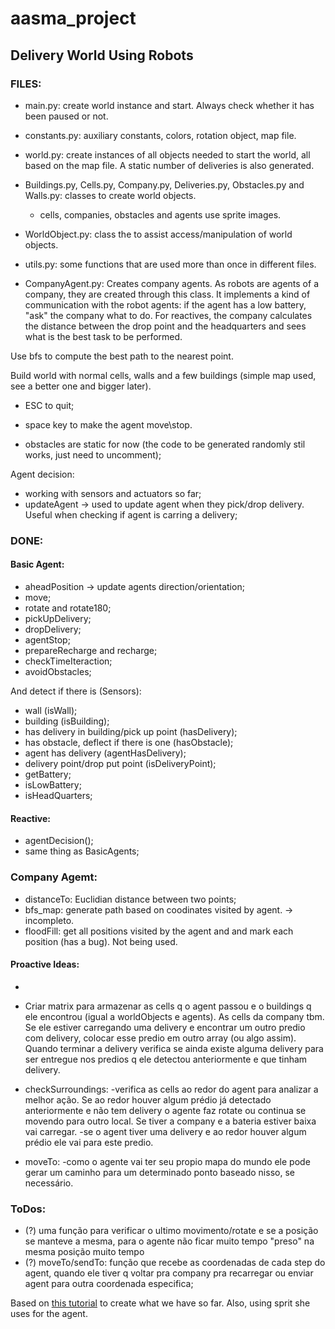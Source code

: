 # aasma_project

## Delivery World Using Robots

### FILES:
* main.py: create world instance and start. Always check whether it has been paused or not.
* constants.py: auxiliary constants, colors, rotation object, map file.

* world.py: create instances of all objects needed to start the world, all based on the map file. A static number of deliveries is also generated.

* Buildings.py, Cells.py, Company.py, Deliveries.py, Obstacles.py and Walls.py: classes to create world objects.
	- cells, companies, obstacles and agents use sprite images.

* WorldObject.py: class the to assist access/manipulation of world objects.

* utils.py: some functions that are used more than once in different files.
* CompanyAgent.py: Creates company agents. As robots are agents of a company, they are created through this class. It implements a kind of communication with the robot agents: if the agent has a low battery, "ask" the company what to do. For reactives, the company calculates the distance between the drop point and the headquarters and sees what is the best task to be performed.

Use bfs to compute the best path to the nearest point.

Build world with normal cells, walls and a few buildings (simple map used, see a better one and bigger later).
* ESC to quit;
* space key to make the agent move\stop.

* obstacles are static for now (the code to be generated randomly stil works, just need to uncomment);

Agent decision:
* working with sensors and actuators so far;
* updateAgent -> used to update agent when they pick/drop delivery. Useful when checking if agent is carring a delivery;

### DONE:

#### Basic Agent:
* aheadPosition -> update agents direction/orientation;
* move;
* rotate and rotate180;
* pickUpDelivery;
* dropDelivery;
* agentStop;
* prepareRecharge and recharge;
* checkTimeIteraction;
* avoidObstacles;

And detect if there is (Sensors):
* wall (isWall);
* building (isBuilding);
* has delivery in building/pick up point (hasDelivery);
* has obstacle, deflect if there is one (hasObstacle);
* agent has delivery (agentHasDelivery);
* delivery point/drop put point (isDeliveryPoint);
* getBattery;
* isLowBattery;
* isHeadQuarters;

#### Reactive:
* agentDecision();
* same thing as BasicAgents;

### Company Agemt:
* distanceTo: Euclidian distance between two points;
* bfs_map: generate path based on coodinates visited by agent. -> incompleto.
* floodFill: get all positions visited by the agent and and mark each position (has a bug). Not being used.

#### Proactive Ideas:
*
* Criar matrix para armazenar as cells q o agent passou e o buildings q ele encontrou (igual a worldObjects e agents). As cells da company tbm. Se ele estiver carregando uma delivery e encontrar um outro predio com delivery, colocar esse predio em outro array (ou algo assim). Quando terminar a delivery verifica se ainda existe alguma delivery para ser entregue nos predios q ele detectou anteriormente e que tinham delivery.

* checkSurroundings:
	-verifica as cells ao redor do agent para analizar a melhor ação. Se ao redor houver algum prédio já detectado anteriormente e não tem delivery o agente faz rotate ou continua se movendo para outro local. Se tiver a company e a bateria estiver baixa vai carregar.
	-se o agent tiver uma delivery e ao redor houver algum prédio ele vai para este predio.

* moveTo:
	-como o agente vai ter seu propio mapa do mundo ele pode gerar um caminho para um determinado ponto baseado nisso, se necessário.


### ToDos:
* (?) uma função para verificar o ultimo movimento/rotate e se a posição se manteve a mesma, para o agente não ficar muito tempo "preso" na mesma posição muito tempo
* (?) moveTo/sendTo: função que recebe as coordenadas de cada step do agent, quando ele tiver q voltar pra company pra recarregar ou enviar agent para outra coordenada especifica;

Based on [this tutorial](https://github.com/poly451/Tutorials/tree/master/Python:%20Create%20a%20Grid) to create what we have so far. Also, using sprit she uses for the agent.





